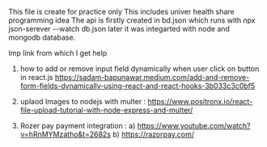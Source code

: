 This file is create for practice only
This includes univer health share programming idea
The api is firstly created in bd.json which runs with npx json-serever --watch db.json later it was integarted with node and mongodb database.

Imp link from which I get help 
1. how to add or remove input field dynamically when user click on button in react.js
https://sadam-bapunawar.medium.com/add-and-remove-form-fields-dynamically-using-react-and-react-hooks-3b033c3c0bf5

2. uplaod Images to nodejs with multer : https://www.positronx.io/react-file-upload-tutorial-with-node-express-and-multer/
3. Rozer pay payment integration : a) https://www.youtube.com/watch?v=hRnMYMzatho&t=2682s
                                   b) https://razorpay.com/
